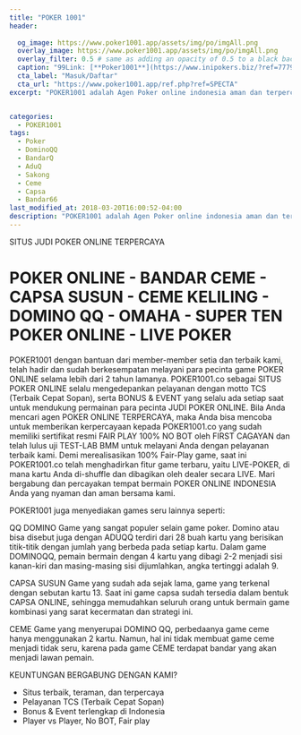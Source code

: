 ```yaml
---
title: "POKER 1001"
header:
  
  og_image: https://www.poker1001.app/assets/img/po/imgAll.png
  overlay_image: https://www.poker1001.app/assets/img/po/imgAll.png
  overlay_filter: 0.5 # same as adding an opacity of 0.5 to a black background
  caption: "99Link: [**Poker1001**](https://www.inipokers.biz/?ref=7779)"
  cta_label: "Masuk/Daftar"
  cta_url: "https://www.poker1001.app/ref.php?ref=SPECTA"
excerpt: "POKER1001 adalah Agen Poker online indonesia aman dan terpercaya yang menyediakan permainan Bandarq Online, DominoQQ, Capsa Susun, Bandar Poker, AduQ dan PokerQQ."


categories:
  - POKER1001
tags:
  - Poker
  - DominoQQ
  - BandarQ
  - AduQ
  - Sakong
  - Ceme
  - Capsa
  - Bandar66
last_modified_at: 2018-03-20T16:00:52-04:00
description: "POKER1001 adalah Agen Poker online indonesia aman dan terpercaya yang menyediakan permainan Bandarq Online, DominoQQ, Capsa Susun, Bandar Poker, AduQ dan PokerQQ."
---
```

SITUS JUDI POKER ONLINE TERPERCAYA
<h1>POKER ONLINE - BANDAR CEME - CAPSA SUSUN - CEME KELILING - DOMINO QQ - OMAHA - SUPER TEN
POKER ONLINE - LIVE POKER</h1>
POKER1001 dengan bantuan dari member-member setia dan terbaik kami, telah hadir dan sudah berkesempatan melayani para pecinta game POKER ONLINE selama lebih dari 2 tahun lamanya. POKER1001.co sebagai SITUS POKER ONLINE selalu mengedepankan pelayanan dengan motto TCS (Terbaik Cepat Sopan), serta BONUS & EVENT yang selalu ada setiap saat untuk mendukung permainan para pecinta JUDI POKER ONLINE. Bila Anda mencari agen POKER ONLINE TERPERCAYA, maka Anda bisa mencoba untuk memberikan kerpercayaan kepada POKER1001.co yang sudah memiliki sertifikat resmi FAIR PLAY 100% NO BOT oleh FIRST CAGAYAN dan telah lulus uji TEST-LAB BMM untuk melayani Anda dengan pelayanan terbaik kami. Demi merealisasikan 100% Fair-Play game, saat ini POKER1001.co telah menghadirkan fitur game terbaru, yaitu LIVE-POKER, di mana kartu Anda di-shuffle dan dibagikan oleh dealer secara LIVE. Mari bergabung dan percayakan tempat bermain POKER ONLINE INDONESIA Anda yang nyaman dan aman bersama kami.

POKER1001 juga menyediakan games seru lainnya seperti:

QQ DOMINO
Game yang sangat populer selain game poker. Domino atau bisa disebut juga dengan ADUQQ terdiri dari 28 buah kartu yang berisikan titik-titik dengan jumlah yang berbeda pada setiap kartu. Dalam game DOMINOQQ, pemain bermain dengan 4 kartu yang dibagi 2-2 menjadi sisi kanan-kiri dan masing-masing sisi dijumlahkan, angka tertinggi adalah 9.

CAPSA SUSUN
Game yang sudah ada sejak lama, game yang terkenal dengan sebutan kartu 13. Saat ini game capsa sudah tersedia dalam bentuk CAPSA ONLINE, sehingga memudahkan seluruh orang untuk bermain game kombinasi yang sarat kecermatan dan strategi ini.

CEME
Game yang menyerupai DOMINO QQ, perbedaanya game ceme hanya menggunakan 2 kartu. Namun, hal ini tidak membuat game ceme menjadi tidak seru, karena pada game CEME terdapat bandar yang akan menjadi lawan pemain.

KEUNTUNGAN BERGABUNG DENGAN KAMI?
- Situs terbaik, teraman, dan terpercaya 
- Pelayanan TCS (Terbaik Cepat Sopan) 
- Bonus & Event terlengkap di Indonesia 
- Player vs Player, No BOT, Fair play
